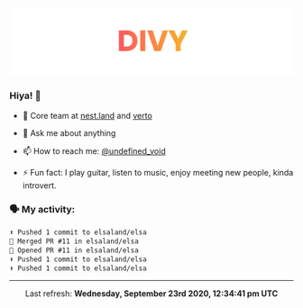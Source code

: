 
![](https://github.com/divy-work/divy-work/raw/master/assets/divy.png)

### Hiya! 👋

- 🔭 Core team at [nest.land](https://github.com/nestdotland/nest.land) and [verto](https://github.com/useverto/verto)

- 💬 Ask me about anything

- 📫 How to reach me: [@undefined_void](https://instagram.com/divy.exe)

- ⚡ Fun fact: I play guitar, listen to music, enjoy meeting new people, kinda introvert.

### 🗣 My activity:

```
⬆️ Pushed 1 commit to elsaland/elsa
🎉 Merged PR #11 in elsaland/elsa
💪 Opened PR #11 in elsaland/elsa
⬆️ Pushed 1 commit to elsaland/elsa
⬆️ Pushed 1 commit to elsaland/elsa
```

------------
<p align="center">Last refresh: <b>Wednesday, September 23rd 2020, 12:34:41 pm UTC</b></p>
